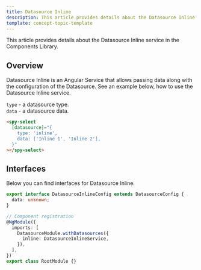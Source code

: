 ```yaml
---
title: Datasource Inline
description: This article provides details about the Datasource Inline service in the Components Library.
template: concept-topic-template
---
```


This article provides details about the Datasource Inline service in the Components Library.

## Overview

Datasource Inline is an Angular Service that allows passing data along with the configuration of the Datasource.
See an example below, how to use the Datasource Inline service.

`type` - a datasource type.  
`data` - a datasource data.  

```html
<spy-select
  [datasource]="{
    type: 'inline',
    data: ['Inline 1', 'Inline 2'],
  }"
></spy-select>
```

## Interfaces

Below you can find interfaces for Datasource Inline.

```ts
export interface DatasourceInlineConfig extends DatasourceConfig {
  data: unknown;
}

// Component registration
@NgModule({
  imports: [
    DatasourceModule.withDatasources({
      inline: DatasourceInlineService,
    }),
  ],
})
export class RootModule {}
```
